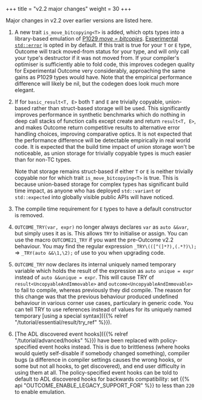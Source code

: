+++
title = "v2.2 major changes"
weight = 30
+++

Major changes in v2.2 over earlier versions are listed here.

1. A new trait `is_move_bitcopying<T>` is added, which opts types into a library-based emulation of
[P1029 *move = bitcopies*](https://wg21.link/P1029). [Experimental `std::error`](https://wg21.link/P1028) is opted in by default.
If this trait is true for your `T` or `E` type, Outcome will track moved-from status for your type,
and will only call your type's destructor if it was not moved from. If your compiler's optimiser is
sufficiently able to fold code, this improves codegen quality for Experimental Outcome very considerably,
approaching the same gains as P1029 types would have. Note that the empirical performance difference
will likely be nil, but the codegen does look much more elegant.

2. If for `basic_result<T, E>` both `T` and `E` are trivially copyable, union-based rather than
struct-based storage will be used. This significantly improves performance in synthetic benchmarks
which do nothing in deep call stacks of function calls except create and return `result<T, E>`, and
makes Outcome return competitive results to alternative error handling choices, improving comparative
optics. It is not expected that the performance difference will be detectable empirically in real
world code. It is expected that the build time impact of union storage won't be noticeable, as
union storage for trivially copyable types is much easier than for non-TC types.

    Note that storage remains struct-based if either `T` or `E` is neither trivially copyable nor for
    which trait `is_move_bitcopying<T>` is true. This is because union-based storage for complex
    types has significant build time impact, as anyone who has deployed `std::variant` or
    `std::expected` into globally visible public APIs will have noticed.

3. The compile time requirement for `E` types to have a default constructor is removed.

4. `OUTCOME_TRY(var, expr)` no longer always declares `var` as `auto &&var`, but simply uses it
as is. This allows `TRY` to initialise or assign. You can use the macro `OUTCOME21_TRY` if you
want the pre-Outcome v2.2 behaviour. You may find the regular expression `_TRY\(([^(]*?),(.*?)\);` =>
`_TRY(auto &&\1,\2);` of use to you when upgrading code.

5. `OUTCOME_TRY` now declares its internal uniquely named temporary variable which holds the result
of the expression as `auto unique = expr` instead of `auto &&unique = expr`. This will cause TRY of
`result<UncopyableAndImmovable>` and `outcome<UncopyableAndImmovable>` to fail to compile, whereas
previously they did compile. The reason for this change was that the previous behaviour produced
undefined behaviour in various corner use cases, particulary in generic code. You can tell TRY to
use references instead of values for its uniquely named temporary [using a special
syntax]({{% relref "/tutorial/essential/result/try_ref" %}}).

6. [The ADL discovered event hooks]({{% relref "/tutorial/advanced/hooks" %}}) have been replaced
with policy-specified event hooks instead. This is due to brittleness (where hooks would quietly
self-disable if somebody changed something), compiler bugs (a difference in compiler settings causes
the wrong hooks, or some but not all hooks, to get discovered), and end user difficulty in using
them at all. The policy-specified event hooks can be told to default to ADL discovered hooks for
backwards compatibility: set {{% api "OUTCOME_ENABLE_LEGACY_SUPPORT_FOR" %}} to less than `220` to
enable emulation.
